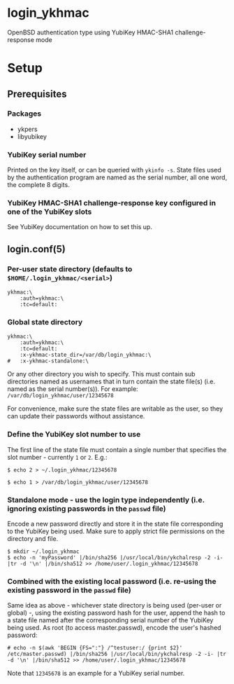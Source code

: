 # login\_ykhmac
OpenBSD authentication type using YubiKey HMAC-SHA1 challenge-response mode

# Setup
## Prerequisites
### Packages
* ykpers
* libyubikey
### YubiKey serial number
Printed on the key itself, or can be queried with `ykinfo -s`.
State files used by the authentication program are named as the serial number, all one word, the complete 8 digits.
### YubiKey HMAC-SHA1 challenge-response key configured in one of the YubiKey slots
See YubiKey documentation on how to set this up.
## login.conf(5)
### Per-user state directory (defaults to `$HOME/.login_ykhmac/<serial>`)
```
ykhmac:\
    :auth=ykhmac:\
    :tc=default:
```
### Global state directory
```
ykhmac:\
    :auth=ykhmac:\
    :tc=default:
    :x-ykhmac-state_dir=/var/db/login_ykhmac:\
#   :x-ykhmac-standalone:\
```
Or any other directory you wish to specify. This must contain sub directories named as usernames that in turn contain the state file(s) (i.e. named as the serial number(s)).
For example: `/var/db/login_ykhmac/user/12345678`

For convenience, make sure the state files are writable as the user, so they can update their passwords without assistance.
### Define the YubiKey slot number to use
The first line of the state file must contain a single number that specifies the slot number - currently `1` or `2`.
E.g.:
```
$ echo 2 > ~/.login_ykhmac/12345678
```
```
$ echo 1 > /var/db/login_ykhmac/user/12345678
```
### Standalone mode - use the login type independently (i.e. ignoring existing passwords in the `passwd` file)
Encode a new password directly and store it in the state file corresponding to the YubiKey being used. Make sure to apply strict file permissions on the directory and file.
```
$ mkdir ~/.login_ykhmac
$ echo -n 'myPassword' |/bin/sha256 |/usr/local/bin/ykchalresp -2 -i- |tr -d '\n' |/bin/sha512 >> /home/user/.login_ykhmac/12345678
```
### Combined with the existing local password (i.e. re-using the existing password in the `passwd` file)
Same idea as above - whichever state directory is being used (per-user or global) -, using the existing password hash for the user, append the hash to a state file named after the corresponding serial number of the YubiKey being used.
As root (to access master.passwd), encode the user's hashed password:
```
# echo -n $(awk 'BEGIN {FS=":"} /^testuser:/ {print $2}' /etc/master.passwd) |/bin/sha256 |/usr/local/bin/ykchalresp -2 -i- |tr -d '\n' |/bin/sha512 >> /home/user/.login_ykhmac/12345678
```

Note that `12345678` is an example for a YubiKey serial number.
